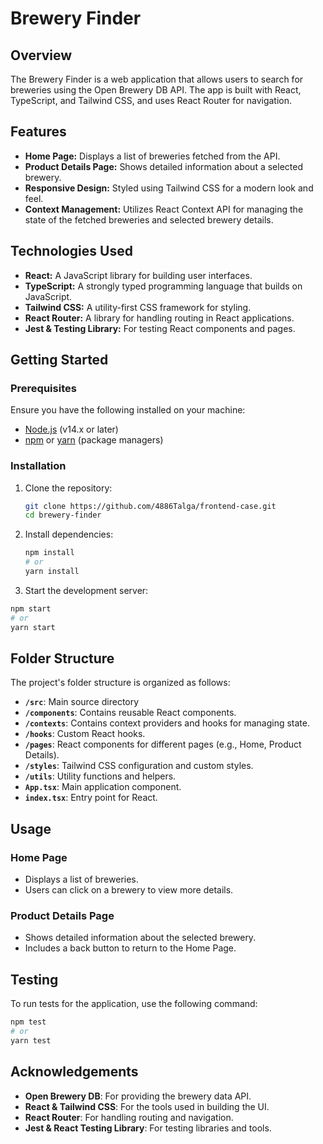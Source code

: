 # Brewery Finder

## Overview

The Brewery Finder is a web application that allows users to search for breweries using the Open Brewery DB API. The app is built with React, TypeScript, and Tailwind CSS, and uses React Router for navigation.

## Features

- **Home Page:** Displays a list of breweries fetched from the API.
- **Product Details Page:** Shows detailed information about a selected brewery.
- **Responsive Design:** Styled using Tailwind CSS for a modern look and feel.
- **Context Management:** Utilizes React Context API for managing the state of the fetched breweries and selected brewery details.

## Technologies Used

- **React:** A JavaScript library for building user interfaces.
- **TypeScript:** A strongly typed programming language that builds on JavaScript.
- **Tailwind CSS:** A utility-first CSS framework for styling.
- **React Router:** A library for handling routing in React applications.
- **Jest & Testing Library:** For testing React components and pages.

## Getting Started

### Prerequisites

Ensure you have the following installed on your machine:

- [Node.js](https://nodejs.org/) (v14.x or later)
- [npm](https://www.npmjs.com/) or [yarn](https://yarnpkg.com/) (package managers)

### Installation

1. Clone the repository:

   ```bash
   git clone https://github.com/4886Talga/frontend-case.git
   cd brewery-finder

   ```

2. Install dependencies:

   ```bash
   npm install
   # or
   yarn install

   ```

3. Start the development server:

```bash
npm start
# or
yarn start

```

## Folder Structure

The project's folder structure is organized as follows:

- **`/src`**: Main source directory
- **`/components`**: Contains reusable React components.
- **`/contexts`**: Contains context providers and hooks for managing state.
- **`/hooks`**: Custom React hooks.
- **`/pages`**: React components for different pages (e.g., Home, Product Details).
- **`/styles`**: Tailwind CSS configuration and custom styles.
- **`/utils`**: Utility functions and helpers.
- **`App.tsx`**: Main application component.
- **`index.tsx`**: Entry point for React.

## Usage

### Home Page

- Displays a list of breweries.
- Users can click on a brewery to view more details.

### Product Details Page

- Shows detailed information about the selected brewery.
- Includes a back button to return to the Home Page.

## Testing

To run tests for the application, use the following command:

```bash
npm test
# or
yarn test
```

## Acknowledgements

- **Open Brewery DB**: For providing the brewery data API.
- **React & Tailwind CSS**: For the tools used in building the UI.
- **React Router**: For handling routing and navigation.
- **Jest & React Testing Library**: For testing libraries and tools.
